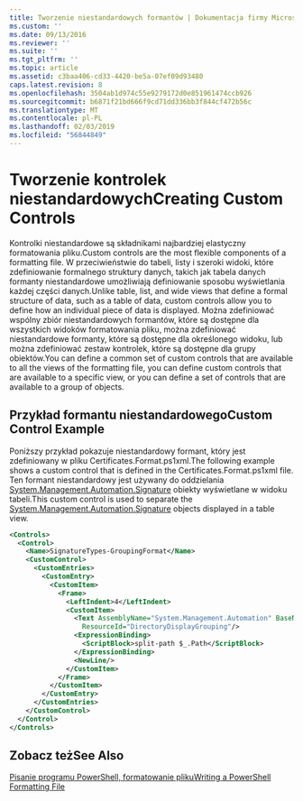 ```yaml
---
title: Tworzenie niestandardowych formantów | Dokumentacja firmy Microsoft
ms.custom: ''
ms.date: 09/13/2016
ms.reviewer: ''
ms.suite: ''
ms.tgt_pltfrm: ''
ms.topic: article
ms.assetid: c3baa406-cd33-4420-be5a-07ef09d93480
caps.latest.revision: 8
ms.openlocfilehash: 3504ab1d974c55e9279172d0e851961474ccb926
ms.sourcegitcommit: b6871f21bd666f9cd71dd336bb3f844cf472b56c
ms.translationtype: MT
ms.contentlocale: pl-PL
ms.lasthandoff: 02/03/2019
ms.locfileid: "56844849"
---
```

# <a name="creating-custom-controls"></a><span data-ttu-id="e67a6-102">Tworzenie kontrolek niestandardowych</span><span class="sxs-lookup"><span data-stu-id="e67a6-102">Creating Custom Controls</span></span>

<span data-ttu-id="e67a6-103">Kontrolki niestandardowe są składnikami najbardziej elastyczny formatowania pliku.</span><span class="sxs-lookup"><span data-stu-id="e67a6-103">Custom controls are the most flexible components of a formatting file.</span></span> <span data-ttu-id="e67a6-104">W przeciwieństwie do tabeli, listy i szeroki widoki, które zdefiniowanie formalnego struktury danych, takich jak tabela danych formanty niestandardowe umożliwiają definiowanie sposobu wyświetlania każdej części danych.</span><span class="sxs-lookup"><span data-stu-id="e67a6-104">Unlike table, list, and wide views that define a formal structure of data, such as a table of data, custom controls allow you to define how an individual piece of data is displayed.</span></span> <span data-ttu-id="e67a6-105">Można zdefiniować wspólny zbiór niestandardowych formantów, które są dostępne dla wszystkich widoków formatowania pliku, można zdefiniować niestandardowe formanty, które są dostępne dla określonego widoku, lub można zdefiniować zestaw kontrolek, które są dostępne dla grupy obiektów.</span><span class="sxs-lookup"><span data-stu-id="e67a6-105">You can define a common set of custom controls that are available to all the views of the formatting file, you can define custom controls that are available to a specific view, or you can define a set of controls that are available to a group of objects.</span></span>

## <a name="custom-control-example"></a><span data-ttu-id="e67a6-106">Przykład formantu niestandardowego</span><span class="sxs-lookup"><span data-stu-id="e67a6-106">Custom Control Example</span></span>

<span data-ttu-id="e67a6-107">Poniższy przykład pokazuje niestandardowy formant, który jest zdefiniowany w pliku Certificates.Format.ps1xml.</span><span class="sxs-lookup"><span data-stu-id="e67a6-107">The following example shows a custom control that is defined in the Certificates.Format.ps1xml file.</span></span> <span data-ttu-id="e67a6-108">Ten formant niestandardowy jest używany do oddzielania [System.Management.Automation.Signature](/dotnet/api/System.Management.Automation.Signature) obiekty wyświetlane w widoku tabeli.</span><span class="sxs-lookup"><span data-stu-id="e67a6-108">This custom control is used to separate the [System.Management.Automation.Signature](/dotnet/api/System.Management.Automation.Signature) objects displayed in a table view.</span></span>

```xml
<Controls>
  <Control>
    <Name>SignatureTypes-GroupingFormat</Name>
    <CustomControl>
      <CustomEntries>
        <CustomEntry>
          <CustomItem>
            <Frame>
              <LeftIndent>4</LeftIndent>
              <CustomItem>
                <Text AssemblyName="System.Management.Automation" BaseName="FileSystemProviderStrings"
                  ResourceId="DirectoryDisplayGrouping"/>
                <ExpressionBinding>
                  <ScriptBlock>split-path $_.Path</ScriptBlock>
                </ExpressionBinding>
                <NewLine/>
              </CustomItem>
            </Frame>
          </CustomItem>
        </CustomEntry>
      </CustomEntries>
    </CustomControl>
  </Control>
</Controls>

```

## <a name="see-also"></a><span data-ttu-id="e67a6-109">Zobacz też</span><span class="sxs-lookup"><span data-stu-id="e67a6-109">See Also</span></span>

[<span data-ttu-id="e67a6-110">Pisanie programu PowerShell, formatowanie pliku</span><span class="sxs-lookup"><span data-stu-id="e67a6-110">Writing a PowerShell Formatting File</span></span>](./writing-a-powershell-formatting-file.md)
